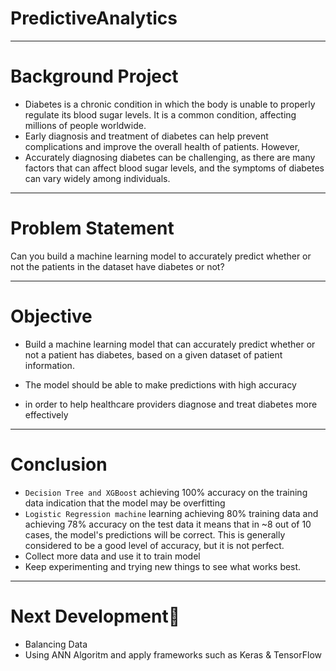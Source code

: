# PredictiveAnalytics
____

# Background Project
- Diabetes is a chronic condition in which the body is unable to properly regulate its blood sugar levels. It is a common condition, affecting millions of people worldwide. 
- Early diagnosis and treatment of diabetes can help prevent complications and improve the overall health of patients. However, 
- Accurately diagnosing diabetes can be challenging, as there are many factors that can affect blood sugar levels, and the symptoms of diabetes can vary widely among individuals.
____

# Problem Statement

Can you build a machine learning model to accurately predict whether or not the patients in the dataset have diabetes or not?
____
# Objective
- Build a machine learning model that can accurately predict whether or not a patient has diabetes, based on a given dataset of patient information.

- The model should be able to make predictions with high accuracy

- in order to help healthcare providers diagnose and treat diabetes more effectively
____
# Conclusion

- `Decision Tree and XGBoost` achieving 100% accuracy on the training data indication that the model may be overfitting
- `Logistic Regression machine` learning achieving 80% training data and achieving 78% accuracy on the test data
   it means that in ~8 out of 10 cases, the model's predictions will be correct. This is generally considered to be a good level of accuracy, but it is not perfect.
- Collect more data and use it to train model
- Keep experimenting and trying new things to see what works best.
____
# Next Development🚀
- Balancing Data
- Using ANN Algoritm and apply frameworks such as Keras & TensorFlow
